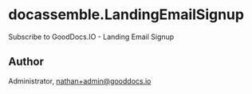 # docassemble.LandingEmailSignup

Subscribe to GoodDocs.IO - Landing Email Signup

## Author

 Administrator, nathan+admin@gooddocs.io

